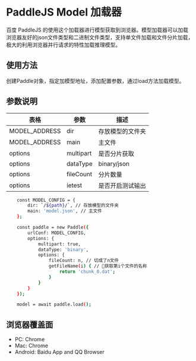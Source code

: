 # PaddleJS Model 加载器

百度 PaddleJS 的使用这个加载器进行模型获取到浏览器。模型加载器可以加载浏览器友好的json文件类型和二进制文件类型，支持单文件加载和文件分片加载，极大的利用浏览器并行请求的特性加载推理模型。

## 使用方法

创建Paddle对象，指定加模型地址，添加配置参数，通过load方法加载模型。

## 参数说明


| 表格      | 参数    | 描述     |
| ------------- | ------------- | ------------- |
| MODEL_ADDRESS   |  dir    | 存放模型的文件夹 |
| MODEL_ADDRESS    | main     | 主文件     |
| options    | multipart     | 是否分片获取 |
| options    | dataType    | binary/json   |
| options    | fileCount     | 分片数量     |
| options    | ietest     | 是否开启测试输出 |



```bash
	const MODEL_CONFIG = {
	    dir: `/${path}/`, // 存放模型的文件夹
	    main: 'model.json', // 主文件
	};

	const paddle = new Paddle({
		urlConf: MODEL_CONFIG,
		options: {
		    multipart: true,
		    dataType: 'binary',
		    options: {
		        fileCount: n, // 切成了n文件
		        getFileName(i) { // 获取第i个文件的名称
		            return 'chunk_0.dat';
		        }
		    }
		}
	});

	model = await paddle.load();

```



## 浏览器覆盖面

* PC: Chrome
* Mac: Chrome
* Android: Baidu App and QQ Browser